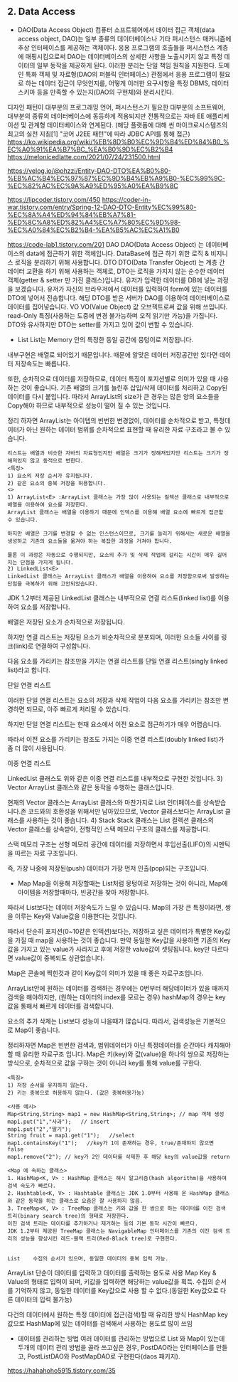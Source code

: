 ## 2. Data Access

- DAO(Data Access Object)
컴퓨터 소프트웨어에서 데이터 접근 객체(data access object, DAO)는 일부 종류의 데이터베이스나 기타 퍼시스턴스 매커니즘에 추상 인터페이스를 제공하는 객체이다. 응용 프로그램의 호출들을 퍼시스턴스 계층에 매핑시킴으로써 DAO는 데이터베이스의 상세한 사항을 노출시키지 않고 특정 데이터의 일부 동작을 제공하게 된다. 이러한 분리는 단일 책임 원칙을 지원한다. 도메인 특화 객체 및 자료형(DAO의 퍼블릭 인터페이스) 관점에서 응용 프로그램이 필요로 하는 데이터 접근이 무엇인지를, 어떻게 이러한 요구사항을 특정 DBMS, 데이터 스키마 등을 만족할 수 있는지(DAO의 구현체)와 분리시킨다.

디자인 패턴이 대부분의 프로그래밍 언어, 퍼시스턴스가 필요한 대부분의 소프트웨어, 대부분의 종류의 데이터베이스에 동등하게 적용되지만 전통적으로는 자바 EE 애플리케이션 및 관계형 데이터베이스와 연계된다. (해당 플랫폼에 대해 썬 마이크로시스템즈의 최고의 실천 지침[1] "코어 J2EE 패턴"에 따라 JDBC API를 통해 접근)
https://ko.wikipedia.org/wiki/%EB%8D%B0%EC%9D%B4%ED%84%B0_%EC%A0%91%EA%B7%BC_%EA%B0%9D%EC%B2%B4
https://melonicedlatte.com/2021/07/24/231500.html

https://velog.io/@ohzzi/Entity-DAO-DTO%EA%B0%80-%EB%AC%B4%EC%97%87%EC%9D%B4%EB%A9%B0-%EC%99%9C-%EC%82%AC%EC%9A%A9%ED%95%A0%EA%B9%8C

https://lipcoder.tistory.com/450
https://coder-in-war.tistory.com/entry/Spring-12-DAO-DTO-Entity%EC%99%80-%EC%8A%A4%ED%94%84%EB%A7%81-%ED%8C%A8%ED%82%A4%EC%A7%80%EC%9D%98-%EC%A0%84%EC%B2%B4-%EA%B5%AC%EC%A1%B0

https://code-lab1.tistory.com/201
DAO
DAO(Data Access Object) 는 데이터베이스의 data에 접근하기 위한 객체입니다. DataBase에 접근 하기 위한 로직 & 비지니스 로직을 분리하기 위해 사용합니다.
DTO
DTO(Data Transfer Object) 는 계층 간 데이터 교환을 하기 위해 사용하는 객체로, DTO는 로직을 가지지 않는 순수한 데이터 객체(getter & setter 만 가진 클래스)입니다.
유저가 입력한 데이터를 DB에 넣는 과정을 보겠습니다.
유저가 자신의 브라우저에서 데이터를 입력하여 form에 있는 데이터를 DTO에 넣어서 전송합니다.
해당 DTO를 받은 서버가 DAO를 이용하여 데이터베이스로 데이터를 집어넣습니다.
VO
VO(Value Object) 값 오브젝트로써 값을 위해 쓰입니다. read-Only 특징(사용하는 도중에 변경 불가능하며 오직 읽기만 가능)을 가집니다.
DTO와 유사하지만 DTO는 setter를 가지고 있어 값이 변할 수 있습니다.

- List
List는 Memory 안의 특정한 동일 공간에 뭉텅이로 저장됩니다.

내부구현은 배열로 되어있기 때문입니다. 때문에 알맞은 데이터 저장공간만 있다면 데이터 저장속도는 빠릅니다.

또한, 순차적으로 데이터를 저장하므로, 데이터 특징이 포지션별로 의미가 있을 때 사용하는 것이 좋습니다.
기존 배열의 크기를 늘린후 삽입/삭제 데이터를 처리하고 Copy된 데이터를 다시 붙입니다. 따라서 ArrayList의 size가 큰 경우는 많은 양의 요소들을 Copy해야 하므로 내부적으로 성능이 떨어 질 수 있는 것입니다.

정리 하자면 ArrayList는 아이텝의 빈번한 변경없이, 데이터를 순차적으로 받고, 특정데이터가 아닌 원하는 데이터 범위를 순차적으로 표현할 때 유리한 자료 구조라고 볼 수 있습니다.

    리스트는 배열과 비슷한 자바의 자료형인지만 배열은 크기가 정해져있지만 리스트는 크기가 정해져있지 않고 동적으로 변한다.
    <특징>
    1) 요소의 저장 순서가 유지됩니다.
    2) 같은 요소의 중복 저장을 허용합니다. 
    <>
    1) ArrayList<E> :ArrayList 클래스는 가장 많이 사용되는 컬렉션 클래스로 내부적으로 배열을 이용하여 요소를 저장한다.
    ArrayList 클래스는 배열을 이용하기 때문에 인덱스를 이용해 배열 요소에 빠르게 접근할 수 있습니다.

    하지만 배열은 크기를 변경할 수 없는 인스턴스이므로, 크기를 늘리기 위해서는 새로운 배열을 생성하고 기존의 요소들을 옮겨야 하는 복잡한 과정을 거쳐야 합니다.

    물론 이 과정은 자동으로 수행되지만, 요소의 추가 및 삭제 작업에 걸리는 시간이 매우 길어지는 단점을 가지게 됩니다.
    2) LinkedList<E>
    LinkedList 클래스는 ArrayList 클래스가 배열을 이용하여 요소를 저장함으로써 발생하는 단점을 극복하기 위해 고안되었습니다.

JDK 1.2부터 제공된 LinkedList 클래스는 내부적으로 연결 리스트(linked list)를 이용하여 요소를 저장합니다.

 

배열은 저장된 요소가 순차적으로 저장됩니다.

하지만 연결 리스트는 저장된 요소가 비순차적으로 분포되며, 이러한 요소들 사이를 링크(link)로 연결하여 구성합니다.

다음 요소를 가리키는 참조만을 가지는 연결 리스트를 단일 연결 리스트(singly linked list)라고 합니다.

 

단일 연결 리스트

 

이러한 단일 연결 리스트는 요소의 저장과 삭제 작업이 다음 요소를 가리키는 참조만 변경하면 되므로, 아주 빠르게 처리될 수 있습니다.

하지만 단일 연결 리스트는 현재 요소에서 이전 요소로 접근하기가 매우 어렵습니다.

 

따라서 이전 요소를 가리키는 참조도 가지는 이중 연결 리스트(doubly linked list)가 좀 더 많이 사용됩니다.

 

이중 연결 리스트

 

LinkedList 클래스도 위와 같은 이중 연결 리스트를 내부적으로 구현한 것입니다.
    3) Vector<E>
 ArrayList 클래스와 같은 동작을 수행하는 클래스입니다.

현재의 Vector 클래스는 ArrayList 클래스와 마찬가지로 List 인터페이스를 상속받습니다.존 코드와의 호환성을 위해서만 남아있으므로, Vector 클래스보다는 ArrayList 클래스를 사용하는 것이 좋습니다.
    4) Stack<E>
Stack 클래스는 List 컬렉션 클래스의 Vector 클래스를 상속받아, 전형적인 스택 메모리 구조의 클래스를 제공합니다.

 

스택 메모리 구조는 선형 메모리 공간에 데이터를 저장하면서 후입선출(LIFO)의 시멘틱을 따르는 자료 구조입니다.

즉, 가장 나중에 저장된(push) 데이터가 가장 먼저 인출(pop)되는 구조입니다.

- Map
Map을 이용해 저장할때는 List처럼 뭉텅이로 저장하는 것이 아니라, Map에 아이템을 저장할때마다, 빈공간을 찾아 저장합니다.

따라서 List보다는 데이터 저장속도가 느릴 수 있습니다. Map의 가장 큰 특징이라면, 쌍을 이루는 Key와 Value값을 이용한다는 것입니다.

따라서 단순히 포지션(0~10같은 인덱션)보다는, 저장하고 싶은 데이터가 특별한 Key값을 가질 때 map을 사용하는 것이 좋습니다.
만약 동일한 Key값을 사용하면 기존의 Key값을 가지고 있는 value가 사라지고 후에 저장한 value값이 셋팅됩니다. key만 다르다면 value값이 중복되도 상관없습니다.

Map은 콘솔에 찍힌것과 같이 Key값이 의미가 있을 때 좋은 자료구조입니다.

ArrayList안에 원하는 데이터를 검색하는 경우에는 0번부터 해당데이터가 있을 때까지 검색을 해야하지만, (원하는 데이터의 index를 모르는 경우) hashMap의 경우는 key값을 통해서 빠르게 데이터를 검색합니다.

요소의 추가 삭제는 List보다 성능이 나을때가 많습니다. 따라서, 검색성능은 기본적으로 Map이 좋습니다.

정리하자면 Map은 빈번한 검색과, 범위데이터가 아닌 특정데이터를 순간마다 캐치해야할 때 유리한 자료구조 입니다.
    Map은 키(key)와 값(value)을 하나의 쌍으로 저장하는 방식으로, 순차적으로 값을 구하는 것이 아니라 key를 통해 value를 구한다.
    
    <특징>
    1) 저장 순서를 유지하지 않는다.
    2) 키는 중복으로 허용하지 않는다. (값은 중복허용가능)
    
    <사용 예시>
    Map<String,String> map1 = new HashMap<String,String>; // map 객체 생성
    map1.put("1","사과");   // insert
    map1.put("2","딸기");
    String fruit = map1.get("1");   //select
    map1.containsKey("1");   //key가 1이 존재하는 경우, true/존재하지 않으면 false
    map1.remove("2"); // key가 2인 데이터를 삭제한 후 해당 key의 value값을 return
    
    <Map 에 속하는 클래스>
    1. HashMap<K, V> : HashMap 클래스는 해시 알고리즘(hash algorithm)을 사용하여 검색 속도가 빠르다.
    2. Hashtable<K, V> : Hashtable 클래스는 JDK 1.0부터 사용해 온 HashMap 클래스와 같은 동작을 하는 클래스로 요즘은 잘 사용하지 않음.
    3. TreeMap<K, V> : TreeMap 클래스는 키와 값을 한 쌍으로 하는 데이터를 이진 검색 트리(binary search tree)의 형태로 저장한다.
    이진 검색 트리는 데이터를 추가하거나 제거하는 등의 기본 동작 시간이 빠르다. 
    JDK 1.2부터 제공된 TreeMap 클래스는 NavigableMap 인터페이스를 기존의 이진 검색 트리의 성능을 향상시킨 레드-블랙 트리(Red-Black tree)로 구현한다.


    List	수집의 순서가 있으며, 동일한 데이터의 중복 입력 가능.
ArrayList	단순이 데이터를 입력하고 데이터를 출력하는 용도로 사용
Map	Key & Value의 형태로 입력이 되며, 키값을 입력하면 해당하는 value값을 획득. 수집의 순서를 기억하지 않고, 동일한 데이터를 Key값으로 사용 할 수 없다.(동일한 Key값으로 다른 데이터의 입력 불가능)


다건의 데이터에서 원하는 특정 데이터에 접근(검색)할 때 유리한 방식
HashMap	key값으로 HashMap에 있는 데이터를 검색해서 사용하는 용도로 많이 쓰임


- 데이터를 관리하는 방법
    여러 데이터를 관리하는 방법으로 List 와 Map이 있는데 두개의 데이터 관리 방법을 골라 쓰고싶은 경우,
    PostDAO라는 인터페이스를 만들고, PostListDAO와 PostMapDAO로 구현한다(daos 패키지).


https://hahahoho5915.tistory.com/35